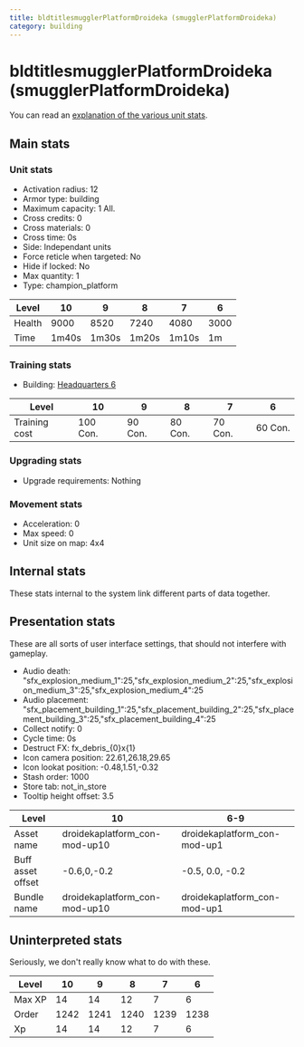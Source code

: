 ```yaml
---
title: bldtitlesmugglerPlatformDroideka (smugglerPlatformDroideka)
category: building
---
```


# bldtitlesmugglerPlatformDroideka (smugglerPlatformDroideka)

You can read an [explanation  of the various unit stats](unitexplained.md).

## Main stats

### Unit stats

  * Activation radius: 12
  * Armor type: building
  * Maximum capacity: 1  All.
  * Cross credits: 0
  * Cross materials: 0
  * Cross time: 0s
  * Side: Independant units
  * Force reticle when targeted: No
  * Hide if locked: No
  * Max quantity: 1
  * Type: champion_platform

|Level |10   |9    |8    |7    |6   |
|------|-----|-----|-----|-----|----|
|Health|9000 |8520 |7240 |4080 |3000|
|Time  |1m40s|1m30s|1m20s|1m10s|1m  |


### Training stats

  * Building: [Headquarters 6](smugglerHQ.html)

|Level        |10      |9      |8      |7      |6      |
|-------------|--------|-------|-------|-------|-------|
|Training cost|100 Con.|90 Con.|80 Con.|70 Con.|60 Con.|


### Upgrading stats

  * Upgrade requirements: Nothing

### Movement stats

  * Acceleration: 0
  * Max speed: 0
  * Unit size on map: 4x4

## Internal stats

These stats internal to the system link different parts of data together.


## Presentation stats

These are all sorts of user interface settings, that should not interfere with gameplay.

  * Audio death: "sfx_explosion_medium_1":25,"sfx_explosion_medium_2":25,"sfx_explosion_medium_3":25,"sfx_explosion_medium_4":25
  * Audio placement: "sfx_placement_building_1":25,"sfx_placement_building_2":25,"sfx_placement_building_3":25,"sfx_placement_building_4":25
  * Collect notify: 0
  * Cycle time: 0s
  * Destruct FX: fx_debris_{0}x{1}
  * Icon camera position: 22.61,26.18,29.65
  * Icon lookat position: -0.48,1.51,-0.32
  * Stash order: 1000
  * Store tab: not_in_store
  * Tooltip height offset: 3.5

|Level            |10                           |6-9                         |
|-----------------|-----------------------------|----------------------------|
|Asset name       |droidekaplatform_con-mod-up10|droidekaplatform_con-mod-up1|
|Buff asset offset|-0.6,0,-0.2                  |-0.5, 0.0, -0.2             |
|Bundle name      |droidekaplatform_con-mod-up10|droidekaplatform_con-mod-up1|


## Uninterpreted stats

Seriously, we don't really know what to do with these.

|Level |10  |9   |8   |7   |6   |
|------|----|----|----|----|----|
|Max XP|14  |14  |12  |7   |6   |
|Order |1242|1241|1240|1239|1238|
|Xp    |14  |14  |12  |7   |6   |


